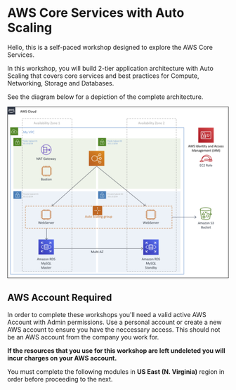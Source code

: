 # AWS Core Services with Auto Scaling

Hello, this is a self-paced workshop designed to explore the AWS Core Services.

In this workshop, you will build 2-tier application architecture with Auto Scaling that covers core services and best practices for Compute, Networking, Storage and Databases.

See the diagram below for a depiction of the complete architecture.

![Immersion Day Core Services with Auto Scaling](images/aws.png)

## AWS Account Required

In order to complete these workshops you'll need a valid active AWS Account with Admin permissions. Use a personal account or create a new AWS account to ensure you have the neccessary access. This should not be an AWS account from the company you work for.

**If the resources that you use for this workshop are left undeleted you will incur charges on your AWS account.**

You must complete the following modules in **US East (N. Virginia)** region in order before proceeding to the next.

